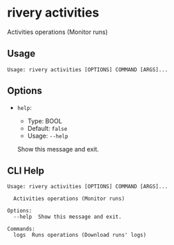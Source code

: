 
# rivery activities

Activities operations (Monitor runs)

## Usage

```
Usage: rivery activities [OPTIONS] COMMAND [ARGS]...
```

## Options
* `help`: 
  * Type: BOOL 
  * Default: `false`
  * Usage: `--help`

  Show this message and exit.



## CLI Help

```
Usage: rivery activities [OPTIONS] COMMAND [ARGS]...

  Activities operations (Monitor runs)

Options:
  --help  Show this message and exit.

Commands:
  logs  Runs operations (Download runs' logs)
```

